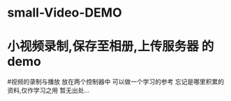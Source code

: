 # small-Video-DEMO
# 小视频录制,保存至相册,上传服务器 的demo

#视频的录制与播放 放在两个控制器中 可以做一个学习的参考  忘记是哪里积累的资料,仅作学习之用 暂无出处...
